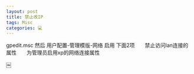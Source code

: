 ```yaml
---
layout: post
title: 禁止改IP  
tags: Misc
categories: 💻
---
```


gpedit.msc 然后 
用户配置-管理模版-网络
启用 下面2项
      禁止访问lan连接的属性
  
    为管理员启用xp的网络连接属性

￼
